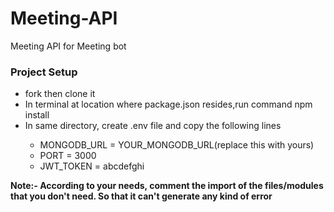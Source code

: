 # Meeting-API

Meeting API for Meeting bot

<h3>Project Setup</h3>
<ul>
  <li>fork then clone it</li>
  <li>In terminal at location where package.json resides,run command npm install</li>
  <li>In same directory, create .env file and copy the following lines</li>
  <ul>
    <li>MONGODB_URL =  YOUR_MONGODB_URL(replace this with yours) </li>
    <li>PORT =  3000 </li>
    <li>JWT_TOKEN = abcdefghi</li>

  </ul>
  </ul>

<b>Note:- According to your needs, comment the import of the files/modules that you don't need. So that it can't generate any kind of error</b>
